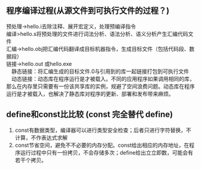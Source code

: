 ## 程序编译过程(从源文件到可执行文件的过程？)
预处理->hello.i去除注释、展开宏定义，处理预编译指令  
编译>hello.s将预处理的文件进行词法分析、语法分析、语义分析产生汇编代码文件  
汇编->hello.obj把汇编代码翻译成目标机器指令，生成目标文件（包括代码段、数据段）  
链接->hello.out 或hello.exe  
　静态链接：将汇编生成的目标文件.0与引用到的库一起链接打包到可执行文件  
　动态链接：动态库在程序运行是才被载入。不同的应用程序如果调用相同的库，那么在内存里只需要有一份该共享库的实例，规避了空间浪费问题。动态库在程序运行是才被载入，也解决了静态库对程序的更新、部署和发布带来麻烦。  

## define和const⽐比较 (const 完全替代 define) 
1. const有数据类型，编译器可以进行类型安全检查；后者只进行字符替换，不计算，不作表达式求解
2. const节省空间，避免不不必要的内存分配。const给出相应的内存地址，在程序运行过程中只有⼀份拷贝，不会存储多次；define给出⽴立即数，可能会有若⼲个拷贝。
